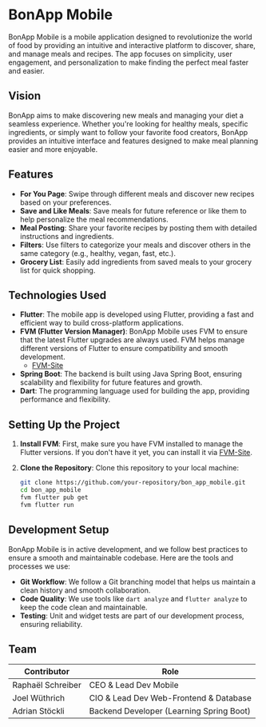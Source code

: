 # BonApp Mobile

BonApp Mobile is a mobile application designed to revolutionize the world of food by providing an intuitive and interactive platform to discover, share, and manage meals and recipes. The app focuses on simplicity, user engagement, and personalization to make finding the perfect meal faster and easier.

## Vision

BonApp aims to make discovering new meals and managing your diet a seamless experience. Whether you're looking for healthy meals, specific ingredients, or simply want to follow your favorite food creators, BonApp provides an intuitive interface and features designed to make meal planning easier and more enjoyable.

## Features

- **For You Page**: Swipe through different meals and discover new recipes based on your preferences.
- **Save and Like Meals**: Save meals for future reference or like them to help personalize the meal recommendations.
- **Meal Posting**: Share your favorite recipes by posting them with detailed instructions and ingredients.
- **Filters**: Use filters to categorize your meals and discover others in the same category (e.g., healthy, vegan, fast, etc.).
- **Grocery List**: Easily add ingredients from saved meals to your grocery list for quick shopping.

## Technologies Used

- **Flutter**: The mobile app is developed using Flutter, providing a fast and efficient way to build cross-platform applications.
- **FVM (Flutter Version Manager)**: BonApp Mobile uses FVM to ensure that the latest Flutter upgrades are always used. FVM helps manage different versions of Flutter to ensure compatibility and smooth development.
    - [FVM-Site](https://fvm.app/)
- **Spring Boot**: The backend is built using Java Spring Boot, ensuring scalability and flexibility for future features and growth.
- **Dart**: The programming language used for building the app, providing performance and flexibility.

## Setting Up the Project

1. **Install FVM**:
   First, make sure you have FVM installed to manage the Flutter versions. If you don't have it yet, you can install it via [FVM-Site](https://fvm.app/).

2. **Clone the Repository**:
   Clone this repository to your local machine:
   ```bash
   git clone https://github.com/your-repository/bon_app_mobile.git
   cd bon_app_mobile
   fvm flutter pub get
   fvm flutter run
   ```
## Development Setup

BonApp Mobile is in active development, and we follow best practices to ensure a smooth and maintainable codebase. Here are the tools and processes we use:

- **Git Workflow**: We follow a Git branching model that helps us maintain a clean history and smooth collaboration.
- **Code Quality**: We use tools like `dart analyze` and `flutter analyze` to keep the code clean and maintainable.
- **Testing**: Unit and widget tests are part of our development process, ensuring reliability.

## Team

| Contributor       | Role                                     |
|-------------------|------------------------------------------|
| Raphaël Schreiber | CEO & Lead Dev Mobile                    |
| Joel Wüthrich     | CIO & Lead Dev Web-Frontend & Database   |
| Adrian Stöckli    | Backend Developer (Learning Spring Boot) |
